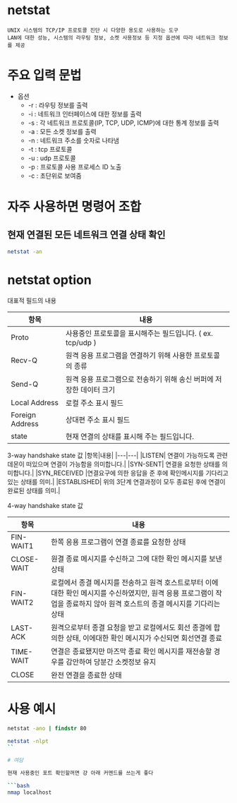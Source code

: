# netstat 

    UNIX 시스템의 TCP/IP 프로토콜 진단 시 다양한 용도로 사용하는 도구
    LAN에 대한 성능, 시스템의 라우팅 정보, 소켓 사용정보 등 지정 옵션에 따라 네트워크 정보를 제공

# 주요 입력 문법

* 옵션
    * -r : 라우팅 정보를 출력
    * -i : 네트워크 인터페이스에 대한 정보를 출력
    * -s : 각 네트워크 프로토콜(IP, TCP, UDP, ICMP)에 대한 통계 정보를 출력
    * -a : 모든 소켓 정보를 출력
    * -n : 네트워크 주소를 숫자로 나타냄
    * -t : tcp 프로토콜
    * -u : udp 프로토콜
    * -p : 프로토콜 사용 프로세스 ID 노출
    * -c : 초단위로 보여줌

# 자주 사용하면 명령어 조합

## 현재 연결된 모든 네트워크 연결 상태 확인
```bash
netstat -an
```
## 

# netstat option

대표적 필드의 내용

|항목|내용|
|---|---|
|Proto|	사용중인 프로토콜을 표시해주는 필드입니다. ( ex. tcp/udp )|
|Recv-Q|원격 응용 프로그램을 연결하기 위해 사용한 프로토콜의 종류|
|Send-Q|원격 응용 프로그램으로 전송하기 위해 송신 버퍼에 저장한 데이터 크기|
|Local Address|	로컬 주소 표시 필드|
|Foreign Address|	상대편 주소 표시 필드|
|state|	현재 연결의 상태를 표시해 주는 필드입니다.|

3-way handshake state 값
|항목|내용|
|---|---|
|LISTEN|	연결이 가능하도록 관련 데몬이 떠있으며 연결이 가능함을 의미합니다.|
|SYN-SENT|	연결을 요청한 상태를 의미합니다.|
|SYN_RECEIVED	|연결요구에 의한 응답을 준 후에 확인메시지를 기다리고 있는 상태를 의미.|
|ESTABLISHED|	위의 3단계 연결과정이 모두 종료된 후에 연결이 완료된 상태를 의미.|

4-way handshake state 값

|항목|내용|
|---|---|
|FIN-WAIT1| 한쪽 응용 프로그램이 연결 종료를 요청한 상태|
|CLOSE-WAIT| 원결 종료 메시지를 수신하고 그에 대한 확인 메시지를 보낸 상태|
|FIN-WAIT2| 로컬에서 종결 메시지를 전송하고 원격 호스트로부터 이에 대한 확인 메시지를 수신하였지만, 원격 응용 프로그램이 작업을 종료하지 않아 원격 호스트의 종결 메시지를 기다리는 상태|
|LAST-ACK|원격으로부터 종결 요청을 받고 로컬에서도 회선 종결에 합의한 상태, 이에대한 확인 메시지가 수신되면 회선연결 종료|
|TIME-WAIT|연결은 종료됐지만 마즈막 종료 확인 메시지를 재전송할 경우를 감안하여 당분간 소켓정보 유지|
|CLOSE|완전 연결을 종료한 상태|

# 사용 예시

``` cmd
netstat -ano | findstr 80
``` 

``` bash
netstat -nlpt
``

# 여담

현재 사용중인 포트 확인할꺼면 걍 아래 커멘드를 쓰는게 좋다

```bash
nmap localhost
```

